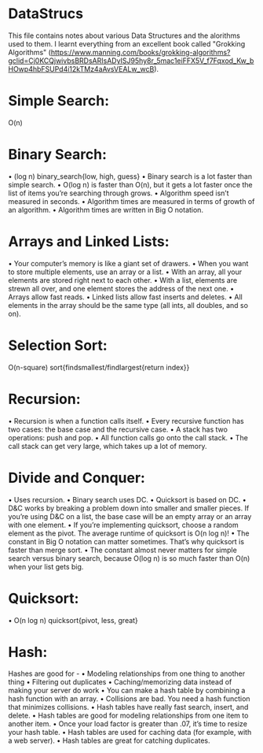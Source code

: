 # DataStrucs

This file contains notes about various Data Structures and the alorithms used to them. I learnt everything from an excellent book called "Grokking Algorithms" (https://www.manning.com/books/grokking-algorithms?gclid=Cj0KCQjwivbsBRDsARIsADyISJ95hy8r_5mac1eiFFX5V_f7Fqxod_Kw_bHOwp4hbFSUPd4i12kTMz4aAvsVEALw_wcB).

# Simple Search:
O(n)

# Binary Search:
• (log n) binary_search{low, high, guess}
• Binary search is a lot faster than simple search.
• O(log n) is faster than O(n), but it gets a lot faster once the list of items you’re searching through grows.
• Algorithm speed isn’t measured in seconds.
• Algorithm times are measured in terms of growth of an algorithm.
• Algorithm times are written in Big O notation.


# Arrays and Linked Lists:
• Your computer’s memory is like a giant set of drawers.
• When you want to store multiple elements, use an array or a list.
• With an array, all your elements are stored right next to each other.
• With a list, elements are strewn all over, and one element stores the address of the next one.
• Arrays allow fast reads.
• Linked lists allow fast inserts and deletes.
• All elements in the array should be the same type (all ints, all doubles, and so on).

# Selection Sort:
O(n-square) sort{findsmallest/findlargest{return index}}

# Recursion:
• Recursion is when a function calls itself.
• Every recursive function has two cases: the base case and the recursive case.
• A stack has two operations: push and pop.
• All function calls go onto the call stack.
• The call stack can get very large, which takes up a lot of memory.

# Divide and Conquer:
• Uses recursion.
• Binary search uses DC.
• Quicksort is based on DC.
• D&C works by breaking a problem down into smaller and smaller pieces. If you’re using D&C on a list, the base case will be an empty array or an array with one element.
• If you’re implementing quicksort, choose a random element as the pivot. The average runtime of quicksort is O(n log n)!
• The constant in Big O notation can matter sometimes. That’s why quicksort is faster than merge sort.
• The constant almost never matters for simple search versus binary search, because O(log n) is so much faster than O(n) when your list gets big.

# Quicksort:
• O(n log n) quicksort{pivot, less, great}

# Hash:
Hashes are good for - 
• Modeling relationships from one thing to another thing
• Filtering out duplicates
• Caching/memorizing data instead of making your server do work
• You can make a hash table by combining a hash function with an array.
• Collisions are bad. You need a hash function that minimizes collisions.
• Hash tables have really fast search, insert, and delete.
• Hash tables are good for modeling relationships from one item to another item.
• Once your load factor is greater than .07, it’s time to resize your hash table.
• Hash tables are used for caching data (for example, with a web server).
• Hash tables are great for catching duplicates.

